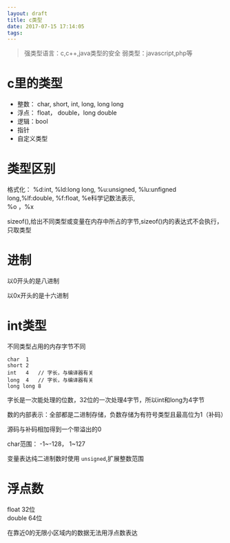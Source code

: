 ```yaml
---
layout: draft
title: c类型
date: 2017-07-15 17:14:05
tags:
---
```


> 强类型语言：c,c++,java类型的安全
> 弱类型：javascript,php等

# c里的类型
+ 整数： char, short, int, long, long long
+ 浮点： float， double，long double
+ 逻辑：bool
+ 指针
+ 自定义类型

# 类型区别
格式化： %d:int, %ld:long long, %u:unsigned, %lu:unfigned long,%lf:double, %f:float, %e科学记数法表示,    
%o  ，%x

sizeof(),给出不同类型或变量在内存中所占的字节,sizeof()内的表达式不会执行，只取类型

# 进制
以0开头的是八进制

以0x开头的是十六进制

# int类型
不同类型占用的内存字节不同
```
char  1
short 2
int   4   // 字长，与编译器有关
long  4   // 字长，与编译器有关
long long 8
```
字长是一次能处理的位数，32位的一次处理4字节，所以int和long为4字节

数的内部表示：全部都是二进制存储，负数存储为有符号类型且最高位为1（补码）

源码与补码相加得到一个带溢出的0

char范围： -1~-128， 1~127

变量表达纯二进制数时使用 `unsigned`,扩展整数范围

# 浮点数
float 32位       
double 64位

在靠近0的无限小区域内的数据无法用浮点数表达